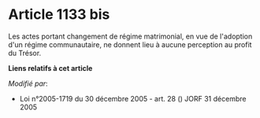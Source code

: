 # Article 1133 bis

Les actes portant changement de régime matrimonial, en vue de l'adoption d'un régime communautaire, ne donnent lieu à aucune
perception au profit du Trésor.

**Liens relatifs à cet article**

_Modifié par_:

  - Loi n°2005-1719 du 30 décembre 2005 - art. 28 () JORF 31 décembre 2005
